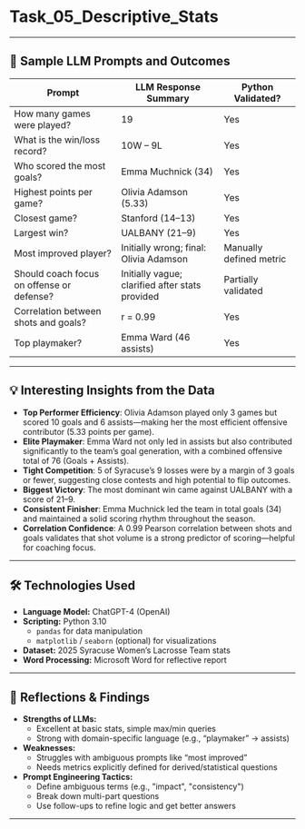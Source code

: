 # Task_05_Descriptive_Stats

---

## 💬 Sample LLM Prompts and Outcomes

| Prompt | LLM Response Summary | Python Validated? |
|--------|----------------------|-------------------|
| How many games were played? | 19 | Yes |
| What is the win/loss record? | 10W – 9L | Yes |
| Who scored the most goals? | Emma Muchnick (34) | Yes |
| Highest points per game? | Olivia Adamson (5.33) | Yes |
| Closest game? | Stanford (14–13) | Yes |
| Largest win? | UALBANY (21–9) | Yes |
| Most improved player? | Initially wrong; final: Olivia Adamson | Manually defined metric |
| Should coach focus on offense or defense? | Initially vague; clarified after stats provided | Partially validated |
| Correlation between shots and goals? | r = 0.99 | Yes |
| Top playmaker? | Emma Ward (46 assists) | Yes |

---

## 💡 Interesting Insights from the Data

- **Top Performer Efficiency**: Olivia Adamson played only 3 games but scored 10 goals and 6 assists—making her the most efficient offensive contributor (5.33 points per game).
- **Elite Playmaker**: Emma Ward not only led in assists but also contributed significantly to the team’s goal generation, with a combined offensive total of 76 (Goals + Assists).
- **Tight Competition**: 5 of Syracuse’s 9 losses were by a margin of 3 goals or fewer, suggesting close contests and high potential to flip outcomes.
- **Biggest Victory**: The most dominant win came against UALBANY with a score of 21–9.
- **Consistent Finisher**: Emma Muchnick led the team in total goals (34) and maintained a solid scoring rhythm throughout the season.
- **Correlation Confidence**: A 0.99 Pearson correlation between shots and goals validates that shot volume is a strong predictor of scoring—helpful for coaching focus.

---

## 🛠️ Technologies Used

- **Language Model:** ChatGPT-4 (OpenAI)
- **Scripting:** Python 3.10
  - `pandas` for data manipulation
  - `matplotlib` / `seaborn` (optional) for visualizations
- **Dataset:** 2025 Syracuse Women’s Lacrosse Team stats
- **Word Processing:** Microsoft Word for reflective report


---

## 🧠 Reflections & Findings

- **Strengths of LLMs:**
  - Excellent at basic stats, simple max/min queries
  - Strong with domain-specific language (e.g., “playmaker” → assists)
- **Weaknesses:**
  - Struggles with ambiguous prompts like “most improved”
  - Needs metrics explicitly defined for derived/statistical questions
- **Prompt Engineering Tactics:**
  - Define ambiguous terms (e.g., "impact", "consistency")
  - Break down multi-part questions
  - Use follow-ups to refine logic and get better answers
---


